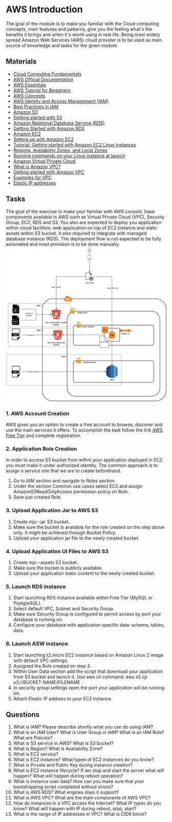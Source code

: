 # AWS Introduction
The goal of the module is to make you familiar with the Cloud computing concepts, main features and patterns, give you the feeling what's the benefits it brings and when it's worth using in real life. Being most widely spread Amazon Web Services (AWS) cloud provider is to be used as main source of knowledge and tasks for the given module.

## Materials
* [Cloud Computing Fundamentals](https://youtu.be/uroryFU78gM)
* [AWS Official Documentation](https://docs.aws.amazon.com/index.html)
* [AWS Essentials](https://www.youtube.com/playlist?list=PLv2a_5pNAko0Mijc6mnv04xeOut443Wnk)
* [AWS Tutorial for Begginers](https://youtu.be/IT1X42D1KeA)
* [AWS Concepts](https://www.youtube.com/playlist?list=PLv2a_5pNAko2Jl4Ks7V428ttvy-Fj4NKU)
* [AWS Identity and Access Management (IAM)](https://aws.amazon.com/iam/)
* [Best Practices in IAM](https://docs.aws.amazon.com/IAM/latest/UserGuide/best-practices.html)
* [Amazon S3](https://aws.amazon.com/s3/)
* [Getting started with S3](https://docs.aws.amazon.com/AmazonS3/latest/gsg/GetStartedWithS3.html)
* [Amazon Relational Database Service (RDS)](https://aws.amazon.com/rds/)
* [Getting Started with Amazon RDS](https://docs.aws.amazon.com/AmazonRDS/latest/UserGuide/CHAP_GettingStarted.html)
* [Amazon EC2](https://aws.amazon.com/ec2/)
* [Setting up with Amazon EC2](https://docs.aws.amazon.com/AWSEC2/latest/UserGuide/get-set-up-for-amazon-ec2.html)
* [Tutorial: Getting started with Amazon EC2 Linux instances](https://docs.aws.amazon.com/AWSEC2/latest/UserGuide/EC2_GetStarted.html)
* [Regions, Availability Zones, and Local Zones](https://docs.aws.amazon.com/AWSEC2/latest/UserGuide/using-regions-availability-zones.html)
* [Running commands on your Linux instance at launch](https://docs.aws.amazon.com/AWSEC2/latest/UserGuide/user-data.html)
* [Amazon Virtual Private Cloud](https://aws.amazon.com/vpc/)
* [What is Amazon VPC?](https://docs.aws.amazon.com/vpc/latest/userguide/what-is-amazon-vpc.html)
* [Getting started with Amazon VPC](https://docs.aws.amazon.com/vpc/latest/userguide/vpc-getting-started.html)
* [Examples for VPC](https://docs.aws.amazon.com/vpc/latest/userguide/VPC_Scenarios.html)
* [Elastic IP addresses](https://docs.aws.amazon.com/AWSEC2/latest/UserGuide/elastic-ip-addresses-eip.html)

## Tasks
The goal of the exercise to make your familiar with AWS console, base components available in AWS such as Virtual Private Cloud (VPC), Security Group, EC2, RDS and S3. You also are expected to deploy you application within cloud facilities: web application on top of EC2 instance and static assets within S3 bucket. It also required to integrate with managed database instance (RDS). The deployment flow is not expected to be fully automated and most provision is to be done manually.
![image info](./vision.jpg)
### 1. AWS Account Creation
AWS gives you an option to create a free account to browse, discover and use the main services it offers.
To accomplish the  task follow the link [AWS Free Tier](https://aws.amazon.com/free/?all-free-tier.sort-by=item.additionalFields.SortRank&all-free-tier.sort-order=asc) and complete registration.
### 2. Application Role Creation
In order to access S3 bucket from within your application deployed in EC2 you must make it under authorized identity.
The common approach is to assign a service role that we are to create beforehand.
1. Go to IAM section and navigate to Roles section.
2. Under the section Common use cases select EC2 and assign AmazonS3ReadOnlyAccess permission policy on Role.
3. Save just created Role.
### 3. Upload Application Jar to AWS S3
1. Create mjc-<yourname>-jar S3 bucket.
2. Make sure the bucket is available for the role created on the step above only. It might be achieved through Bucket Policy.
3. Upload your application jar file to the newly created bucket.
### 4. Upload Application UI Files to AWS S3
1. Create mjc-<yourname>-assets S3 bucket.
2. Make sure the bucket is publicly available.
3. Upload your application static content to the newly created bucket.
### 5. Launch RDS instance
1. Start launching RDS instance available within Free Tier (MySQL or PostgreSQL).
2. Select default VPC, Subnet and Security Group. 
3. Make sure Security Group is configured to permit access by port your database is running on.
4. Configure your database with application specific data: schema, tables, data.
### 6. Launch ASW instance
1. Start launching t2.micro EC2 instance based on Amazon Linux 2 image with default VPC settings. 
2. Assigned the Role created on step 2.
3. Within User Data section add the script that download your application from S3 bucket and launch it. Use aws cli command: aws s3 cp s3://BUCKET-NAME/FILENAME . 
4. In security group settings open the port your application will be running on.
5. Attach Elastic IP address to your EC2 instance.
  
## Questions
1. What is IAM? Please describe shortly what you can do using IAM?
2. What is an IAM User? What is User Group in IAM? What is an IAM Role? What are Policies?
3. What is S3 service in AWS? What is S3 bucket?
4. What is Region?  What is Availability Zone?
5. What is EC2 service? 
6. What is EC2 instance? What types of EC2 instances do you know?
7. What is Private and Public Key during instance creation?
8. What is EC2 instance lifecycle? If we stop and start the server what will happen? What will happen during reboot operation?
9. What is instance user data? How can you make sure that your bootstrapping script completed without errors? 
10. What is AWS RDS? What engines does it support?
11. What is AWS VPC? What are the main components of AWS VPC?
12. How do instances in a VPC access the Internet? What IP types do you know? What will happen with IP during reboot, stop, start?
13. What is the range of IP addresses in VPC? What is CIDR block?
